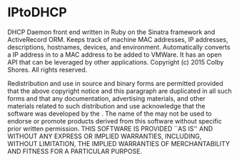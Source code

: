 # IPtoDHCP
DHCP Daemon front end written in Ruby on the Sinatra framework and ActiveRecord ORM. Keeps track of machine MAC addresses, IP addresses, descriptions, hostnames, devices, and environment. Automatically converts a IP address in to a MAC address to be added to VMWare. It has an open API that can be leveraged by other applications.
Copyright (c) 2015 Colby Shores.
All rights reserved.

Redistribution and use in source and binary forms are permitted
provided that the above copyright notice and this paragraph are
duplicated in all such forms and that any documentation,
advertising materials, and other materials related to such
distribution and use acknowledge that the software was developed
by the <organization>. The name of the
<organization> may not be used to endorse or promote products derived
from this software without specific prior written permission.
THIS SOFTWARE IS PROVIDED ``AS IS'' AND WITHOUT ANY EXPRESS OR
IMPLIED WARRANTIES, INCLUDING, WITHOUT LIMITATION, THE IMPLIED
WARRANTIES OF MERCHANTABILITY AND FITNESS FOR A PARTICULAR PURPOSE.
